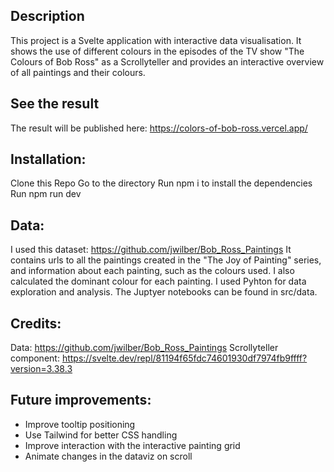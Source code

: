 ## Description
This project is a Svelte application with interactive data visualisation. It shows the use of different colours in the episodes of the TV show "The Colours of Bob Ross" as a Scrollyteller and provides an interactive overview of all paintings and their colours.

## See the result
The result will be published here: https://colors-of-bob-ross.vercel.app/

## Installation:
Clone this Repo
Go to the directory
Run npm i to install the dependencies
Run npm run dev

## Data:
I used this dataset: https://github.com/jwilber/Bob_Ross_Paintings
It contains urls to all the paintings created in the "The Joy of Painting" series, and information about each painting, such as the colours used.
I also calculated the dominant colour for each painting. I used Pyhton for data exploration and analysis. The Juptyer notebooks can be found in src/data.

## Credits:
Data: https://github.com/jwilber/Bob_Ross_Paintings
Scrollyteller component: https://svelte.dev/repl/81194f65fdc74601930df7974fb9ffff?version=3.38.3

## Future improvements:
- Improve tooltip positioning
- Use Tailwind for better CSS handling
- Improve interaction with the interactive painting grid
- Animate changes in the dataviz on scroll
